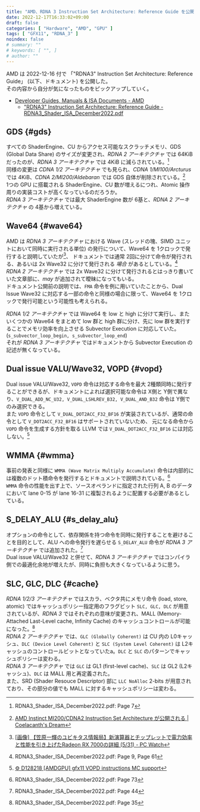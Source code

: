```yaml
---
title: "AMD、RDNA 3 Instruction Set Architecture: Reference Guide を公開"
date: 2022-12-17T16:33:02+09:00
draft: false
categories: [ "Hardware", "AMD", "GPU" ]
tags: [ "GFX11", "RDNA_3" ]
noindex: false
# summary: ""
# keywords: [ "", ]
# author: ""
---
```


AMD は 2022-12-16 付で 「"RDNA3" Instruction Set Architecture: Reference Guide」 (以下、ドキュメント) を公開した。  
その内容から自分が気になったものをピックアップしていく。  

 * [Developer Guides, Manuals & ISA Documents - AMD](https://developer.amd.com/resources/developer-guides-manuals/)
    * ["RDNA3" Instruction Set Architecture: Reference Guide - RDNA3_Shader_ISA_December2022.pdf](https://developer.amd.com/wp-content/resources/RDNA3_Shader_ISA_December2022.pdf)

## GDS {#gds}
すべての ShaderEngine、CU からアクセス可能なスクラッチメモリ、GDS (Global Data Share) のサイズが変更され、*RDNA 2 アーキテクチャ* では 64KiB だったのが、*RDNA 3 アーキテクチャ* では 4KiB に減らされている。[^gds]  
同様の変更は *CDNA 1/2 アーキテクチャ* でも見られ、*CDNA 1/MI100/Arcturus* では 4KiB、*CDNA 2/MI200/Aldebaran* では GDS 自体が削除されている。[^gds-cdna]  
1つの GPU に搭載される ShaderEngine、CU 数が増えるにつれ、Atomic 操作周りの実装コストが高くなっているのだろうか。  
*RDNA 3 アーキテクチャ* では最大 ShaderEngine 数が 6基と、*RDNA 2 アーキテクチャ* の 4基から増えている。  

[^gds]: RDNA3_Shader_ISA_December2022.pdf: Page 7
[^gds-cdna]: [AMD Instinct MI200/CDNA2 Instruction Set Architecture が公開される | Coelacanth's Dream](/posts/2021/11/20/cdna_2-isa/)

## Wave64 {#wave64}
AMD は *RDNA 3 アーキテクチャ* における Wave (スレッドの塊、SIMD ユニットにおいて同時に実行される単位) の発行について、Wave64 を 1クロックで発行すると説明していたが[^wave64-1clk]、
ドキュメントでは通常 2回に分けて命令が発行される、あるいは 2x Wave32 に分けて発行される *場合* があるとしている。[^wave64-issue]  
*RDNA 2 アーキテクチャ* では 2x Wave32 に分けて発行されるとはっきり書いていた文章部に、*may* が追加されて曖昧になってもいる。  
ドキュメント公開前の説明では、`FMA` 命令を例に用いていたことから、Dual Issue Wave32 に対応する一部の命令と同様の場合に限って、Wave64 を 1クロックで発行可能という可能性も考えられる。  

[^wave64-1clk]: [[画像] 【笠原一輝のユビキタス情報局】新演算器とチップレットで電力効率と性能を引き上げたRadeon RX 7000の詳細 (5/31) - PC Watch](https://pc.watch.impress.co.jp/img/pcw/docs/1455/417/html/005_o.jpg.html)
[^wave64-issue]: RDNA3_Shader_ISA_December2022.pdf: Page 9, Page 61

*RDNA 1/2 アーキテクチャ* では Wave64 を low と high に分けて実行し、またいくつかの Wave64 をまとめて low 群と high 群に分け、先に low 群を実行することでメモリ効率を向上させる Subvector Execution に対応していた。(`s_subvector_loop_begin, s_subvector_loop_end`)  
それが *RDNA 3 アーキテクチャ* ではドキュメントから Subvector Execution の記述が無くなっている。  

## Dual issue VALU/Wave32, VOPD {#vopd}
Dual issue VALU/Wave32, `VOPD` 命令は対応する命令を最大 2種類同時に発行することができるが、ドキュメントによれば選択可能な命令は X側と Y側で異なり、`V_DUAL_ADD_NC_U32, V_DUAL_LSHLREV_B32, V_DUAL_AND_B32` 命令は Y側でのみ選択できる。  
また `VOPD` 命令として `V_DUAL_DOT2ACC_F32_BF16` が実装されているが、通常の命令として `V_DOT2ACC_F32_BF16` はサポートされていないため、
元になる命令から `VOPD` 命令を生成する方針を取る LLVM では `V_DUAL_DOT2ACC_F32_BF16` には対応しない。[^llvm-vopd]  

[^dual-issue]: RDNA3_Shader_ISA_December2022.pdf: Page 68
[^llvm-vopd]: [⚙ D128218 [AMDGPU] gfx11 VOPD instructions MC support](https://reviews.llvm.org/D128218)

## WMMA {#wmma}
事前の発表と同様に `WMMA (Wave Matrix Multiply Accumulate)` 命令は内部的には複数のドット積命令を発行するとドキュメントで説明されている。[^wmma]  
`WMMA` 命令の性能を出す上で、ソースオペランドに指定された行列 A, B のデータにおいて lane 0-15 が lane 16-31 に複製されるように配置する必要があるとしている。  

[^wmma]: RDNA3_Shader_ISA_December2022.pdf: Page 73

## S_DELAY_ALU {#s_delay_alu}
オプションの命令として、依存関係を持つ命令を同時に発行することを避けることを目的として、ALU への命令発行を遅らせる `S_DELAY_ALU` 命令が *RDNA 3 アーキテクチャ* では追加された。[^s_delay_alu]  
Dual issue VALU/Wave32 と併せて、*RDNA 3 アーキテクチャ* ではコンパイラ側での最適化余地が増えたが、同時に負担も大きくなっているように思う。  

[^s_delay_alu]: RDNA3_Shader_ISA_December2022.pdf: Page 44

## SLC, GLC, DLC {#cache}
*RDNA 1/2/3 アーキテクチャ* ではスカラ、ベクタ共にメモリ命令 (load, store, atomic) ではキャッシュポリシー指定用のフラグビット `SLC, GLC, DLC` が用意されているが、*RDNA 3* ではそれぞれの意味が変更され、MALL (Memory-Attached Last-Level cache, Infinity Cache) のキャッシュコントロールが可能になった。[^cache]  
*RDNA 2 アーキテクチャ* では、`GLC (Globally Coherent)` は CU 内の L0キャッシュ、`DLC (Device Level Coherent)` と `SLC (System Level Coherent)` は L2キャッシュのコントロールビットとなっていたa。`DLC` と `SLC` のパターンでキャッシュポリシーは変わる。  
*RDNA 3 アーキテクチャ* では `GLC` は GL1 (first-level cache)、`SLC` は GL2 (L2キャッシュ)、`DLC` は MALL 用と再定義された。  
また、SRD (Shader Resouce Descriptor) 部に `LLC NoAlloc` 2-bits が用意されており、その部分の値でも MALL に対するキャッシュポリシーは変わる。  

[^cache]: RDNA3_Shader_ISA_December2022.pdf: Page 35
